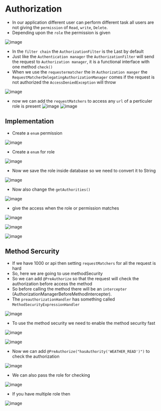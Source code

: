 # Authorization
- In our application different user can perform different task all users are not giving the `permission` of `Read`, `write`, `Delete`.
- Depending upon the `role` the permission is given

![image](https://github.com/user-attachments/assets/5420f5bf-6c51-4b31-901a-4b75ccbd5dd0)

- In the `filter chain` the `AuthorizationFilter` is the Last by default
- Just like the `Authentication manager` the `AuthorizationFilter` will send the request to `Authorization manager`, it is a functional interface with one method `check()`
- When we use the `requestermatcher` the in `Authorization manger` the `RequestMatcherDelegatingAuthorizationManager` comes if the request is not authorized the `AccessDeniedException` will throw

![image](https://github.com/user-attachments/assets/84308a7f-3d02-413a-8021-df22cf6a4857)

- now we can add the `requestMatchers` to access any `url` of a perticuler role is present
![image](https://github.com/user-attachments/assets/f4942d35-81e2-43c7-8112-ae3f34205d0c)
![image](https://github.com/user-attachments/assets/7de3ee08-57cd-4d81-b5fe-3d04eb3505c1)

## Implementation
- Create a `enum` permission

![image](https://github.com/user-attachments/assets/fc8e0505-94d6-4c64-860c-f2e1b1150405)

- Create a `enum` for role

![image](https://github.com/user-attachments/assets/67fa5796-d30e-46eb-b420-f4b56da86ca0)

- Now we save the role inside database so we need to convert it to String

![image](https://github.com/user-attachments/assets/7b3a49ae-d37b-4bbe-a48a-07222ab3a497)

- Now also change the `getAuthorities()`

![image](https://github.com/user-attachments/assets/ef292a41-f554-402f-9af8-9cdfdecc2df3)

- give the access when the role or permission matches

![image](https://github.com/user-attachments/assets/f9508fc1-1901-44ed-a61d-c331fa61a236)

![image](https://github.com/user-attachments/assets/e293cea9-a370-48af-84d0-a8ac460a3bf5)

![image](https://github.com/user-attachments/assets/bac5df7a-51e4-4792-81d1-f51586670a45)

## Method Sercurity
- If we have 1000 or api then setting `requestMatchers` for all the request is hard
- So, here we are going to use methodSecurity
- So we can add `@PreAuthorize` so that the request will check the authorization before access the method
- So before calling the method there will be an `intercepter` (AuthorizationManagerBeforeMethodIntercepter).
- The `preauthorizationHandler` has something called `MethodSecurityExpressionHandler`

![image](https://github.com/user-attachments/assets/22a8fb9d-ae3e-48e4-abe1-ba600e1afc97)

- To use the method security we need to enable the method security fast

![image](https://github.com/user-attachments/assets/d86fa07d-01e5-4499-8906-2f65179861b3)

![image](https://github.com/user-attachments/assets/9f373136-3cff-4410-b447-5ada54c38d5f)

- Now we can add `@PreAuthorize("hasAuthority('WEATHER_READ')")` to check the authorization

![image](https://github.com/user-attachments/assets/c3b74e58-b86a-4999-aff9-eb3742e13910)

- We can also pass the role for checking

![image](https://github.com/user-attachments/assets/dbe853ce-f5cc-437e-8935-80d08e5aba9d)

- If you have multiple role then

![image](https://github.com/user-attachments/assets/de6e7c43-b32d-43c8-ab99-820254c83de2)










